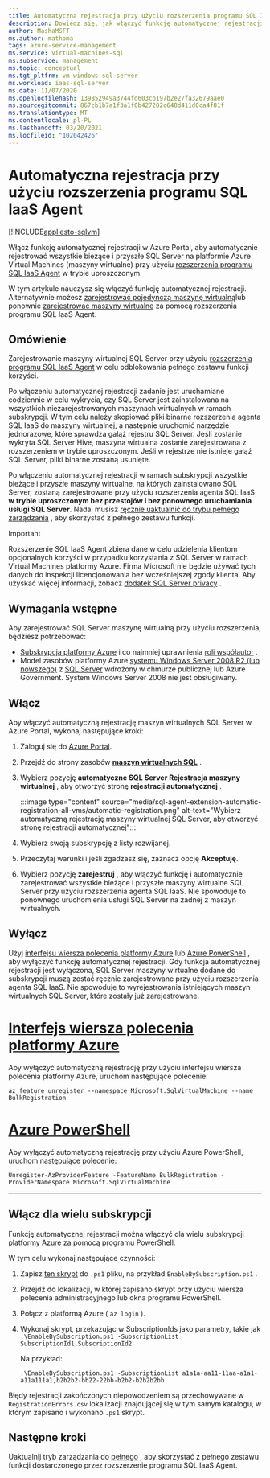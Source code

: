 ```yaml
---
title: Automatyczna rejestracja przy użyciu rozszerzenia programu SQL IaaS Agent
description: Dowiedz się, jak włączyć funkcję automatycznej rejestracji, aby automatycznie rejestrować wszystkie przeszłe i przyszłe SQL Server maszyny wirtualne za pomocą rozszerzenia programu SQL IaaS Agent przy użyciu Azure Portal.
author: MashaMSFT
ms.author: mathoma
tags: azure-service-management
ms.service: virtual-machines-sql
ms.subservice: management
ms.topic: conceptual
ms.tgt_pltfrm: vm-windows-sql-server
ms.workload: iaas-sql-server
ms.date: 11/07/2020
ms.openlocfilehash: 139852949a3744fd603cb197b2e27fa32679aae0
ms.sourcegitcommit: 867cb1b7a1f3a1f0b427282c648d411d0ca4f81f
ms.translationtype: MT
ms.contentlocale: pl-PL
ms.lasthandoff: 03/20/2021
ms.locfileid: "102042426"
---
```

# <a name="automatic-registration-with-sql-iaas-agent-extension"></a>Automatyczna rejestracja przy użyciu rozszerzenia programu SQL IaaS Agent
[!INCLUDE[appliesto-sqlvm](../../includes/appliesto-sqlvm.md)]

Włącz funkcję automatycznej rejestracji w Azure Portal, aby automatycznie rejestrować wszystkie bieżące i przyszłe SQL Server na platformie Azure Virtual Machines (maszyny wirtualne) przy użyciu [rozszerzenia programu SQL IaaS Agent](sql-server-iaas-agent-extension-automate-management.md) w trybie uproszczonym. 

W tym artykule nauczysz się włączyć funkcję automatycznej rejestracji. Alternatywnie możesz [zarejestrować pojedynczą maszynę wirtualną](sql-agent-extension-manually-register-single-vm.md)lub ponownie [zarejestrować maszyny wirtualne](sql-agent-extension-manually-register-vms-bulk.md) za pomocą rozszerzenia programu SQL IaaS Agent. 

## <a name="overview"></a>Omówienie

Zarejestrowanie maszyny wirtualnej SQL Server przy użyciu [rozszerzenia programu SQL IaaS Agent](sql-server-iaas-agent-extension-automate-management.md) w celu odblokowania pełnego zestawu funkcji korzyści. 

Po włączeniu automatycznej rejestracji zadanie jest uruchamiane codziennie w celu wykrycia, czy SQL Server jest zainstalowana na wszystkich niezarejestrowanych maszynach wirtualnych w ramach subskrypcji. W tym celu należy skopiować pliki binarne rozszerzenia agenta SQL IaaS do maszyny wirtualnej, a następnie uruchomić narzędzie jednorazowe, które sprawdza gałąź rejestru SQL Server. Jeśli zostanie wykryta SQL Server Hive, maszyna wirtualna zostanie zarejestrowana z rozszerzeniem w trybie uproszczonym. Jeśli w rejestrze nie istnieje gałąź SQL Server, pliki binarne zostaną usunięte.

Po włączeniu automatycznej rejestracji w ramach subskrypcji wszystkie bieżące i przyszłe maszyny wirtualne, na których zainstalowano SQL Server, zostaną zarejestrowane przy użyciu rozszerzenia agenta SQL IaaS **w trybie uproszczonym bez przestojów i bez ponownego uruchamiania usługi SQL Server**. Nadal musisz [ręcznie uaktualnić do trybu pełnego zarządzania](sql-agent-extension-manually-register-single-vm.md#upgrade-to-full) , aby skorzystać z pełnego zestawu funkcji. 

> [!IMPORTANT]
> Rozszerzenie SQL IaaS Agent zbiera dane w celu udzielenia klientom opcjonalnych korzyści w przypadku korzystania z SQL Server w ramach Virtual Machines platformy Azure. Firma Microsoft nie będzie używać tych danych do inspekcji licencjonowania bez wcześniejszej zgody klienta. Aby uzyskać więcej informacji, zobacz [dodatek SQL Server privacy](/sql/sql-server/sql-server-privacy#non-personal-data) .

## <a name="prerequisites"></a>Wymagania wstępne

Aby zarejestrować SQL Server maszynę wirtualną przy użyciu rozszerzenia, będziesz potrzebować: 

- [Subskrypcja platformy Azure](https://azure.microsoft.com/free/) i co najmniej uprawnienia [roli współautor](../../../role-based-access-control/built-in-roles.md#all) .
- Model zasobów platformy Azure [systemu Windows Server 2008 R2 (lub nowszego)](../../../virtual-machines/windows/quick-create-portal.md) z [SQL Server](https://www.microsoft.com/sql-server/sql-server-downloads) wdrożony w chmurze publicznej lub Azure Government. System Windows Server 2008 nie jest obsługiwany. 


## <a name="enable"></a>Włącz

Aby włączyć automatyczną rejestrację maszyn wirtualnych SQL Server w Azure Portal, wykonaj następujące kroki:

1. Zaloguj się do [Azure Portal](https://portal.azure.com).
1. Przejdź do strony zasobów [**maszyn wirtualnych SQL**](https://ms.portal.azure.com/#blade/HubsExtension/BrowseResource/resourceType/Microsoft.SqlVirtualMachine%2FSqlVirtualMachines) . 
1. Wybierz pozycję **automatyczne SQL Server Rejestracja maszyny wirtualnej** , aby otworzyć stronę **rejestracji automatycznej** . 

   :::image type="content" source="media/sql-agent-extension-automatic-registration-all-vms/automatic-registration.png" alt-text="Wybierz automatyczną rejestrację maszyny wirtualnej SQL Server, aby otworzyć stronę rejestracji automatycznej":::

1. Wybierz swoją subskrypcję z listy rozwijanej. 
1. Przeczytaj warunki i jeśli zgadzasz się, zaznacz opcję **Akceptuję**. 
1. Wybierz pozycję **zarejestruj** , aby włączyć funkcję i automatycznie zarejestrować wszystkie bieżące i przyszłe maszyny wirtualne SQL Server przy użyciu rozszerzenia agenta SQL IaaS. Nie spowoduje to ponownego uruchomienia usługi SQL Server na żadnej z maszyn wirtualnych. 

## <a name="disable"></a>Wyłącz

Użyj [interfejsu wiersza polecenia platformy Azure](/cli/azure/install-azure-cli) lub [Azure PowerShell](/powershell/azure/install-az-ps) , aby wyłączyć funkcję automatycznej rejestracji. Gdy funkcja automatycznej rejestracji jest wyłączona, SQL Server maszyny wirtualne dodane do subskrypcji muszą zostać ręcznie zarejestrowane przy użyciu rozszerzenia agenta SQL IaaS. Nie spowoduje to wyrejestrowania istniejących maszyn wirtualnych SQL Server, które zostały już zarejestrowane.



# <a name="azure-cli"></a>[Interfejs wiersza polecenia platformy Azure](#tab/azure-cli)

Aby wyłączyć automatyczną rejestrację przy użyciu interfejsu wiersza polecenia platformy Azure, uruchom następujące polecenie: 

```azurecli-interactive
az feature unregister --namespace Microsoft.SqlVirtualMachine --name BulkRegistration
```

# <a name="azure-powershell"></a>[Azure PowerShell](#tab/azure-powershell)

Aby wyłączyć automatyczną rejestrację przy użyciu Azure PowerShell, uruchom następujące polecenie: 

```powershell-interactive
Unregister-AzProviderFeature -FeatureName BulkRegistration -ProviderNamespace Microsoft.SqlVirtualMachine
```

---

## <a name="enable-for-multiple-subscriptions"></a>Włącz dla wielu subskrypcji

Funkcję automatycznej rejestracji można włączyć dla wielu subskrypcji platformy Azure za pomocą programu PowerShell. 

W tym celu wykonaj następujące czynności:

1. Zapisz [ten skrypt](https://github.com/microsoft/tigertoolbox/blob/master/AzureSQLVM/RegisterSubscriptionsToSqlVmAutomaticRegistration.ps1) do `.ps1` pliku, na przykład `EnableBySubscription.ps1` . 
1. Przejdź do lokalizacji, w której zapisano skrypt przy użyciu wiersza polecenia administracyjnego lub okna programu PowerShell. 
1. Połącz z platformą Azure ( `az login` ).
1. Wykonaj skrypt, przekazując w SubscriptionIds jako parametry, takie jak   
   `.\EnableBySubscription.ps1 -SubscriptionList SubscriptionId1,SubscriptionId2`

   Na przykład: 

   ```console
   .\EnableBySubscription.ps1 -SubscriptionList a1a1a-aa11-11aa-a1a1-a11a111a1,b2b2b2-bb22-22bb-b2b2-b2b2b2bb
   ```

Błędy rejestracji zakończonych niepowodzeniem są przechowywane w `RegistrationErrors.csv` lokalizacji znajdującej się w tym samym katalogu, w którym zapisano i wykonano `.ps1` skrypt. 

## <a name="next-steps"></a>Następne kroki

Uaktualnij tryb zarządzania do [pełnego](sql-agent-extension-manually-register-single-vm.md#upgrade-to-full) , aby skorzystać z pełnego zestawu funkcji dostarczonego przez rozszerzenie programu SQL IaaS Agent. 
